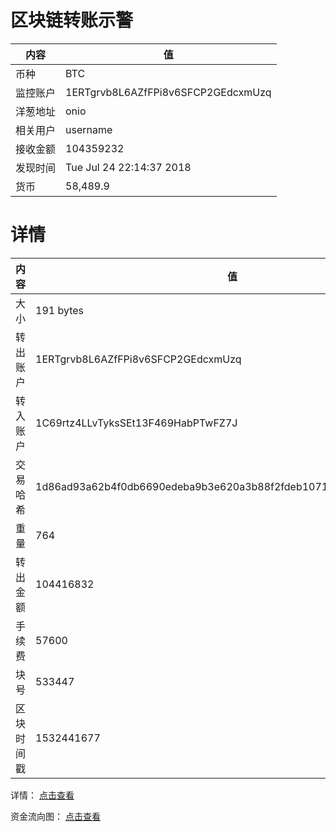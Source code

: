 ﻿# 区块链转账示警
|内容|值|
| ----- | ---- |
| 币种 | BTC |
|监控账户 | 1ERTgrvb8L6AZfFPi8v6SFCP2GEdcxmUzq |
 |洋葱地址 | onio | 
 |相关用户 | username | 
|接收金额 | 104359232 |
|发现时间 |Tue Jul 24 22:14:37 2018|
|货币 |58,489.9 |


# 详情
|内容|值|
| ---  |  ----- |
|大小   | 191 bytes |
|转出账户 |  1ERTgrvb8L6AZfFPi8v6SFCP2GEdcxmUzq<br/>  |
|转入账户 |  1C69rtz4LLvTyksSEt13F469HabPTwFZ7J<br/>  |
|交易哈希 | 1d86ad93a62b4f0db6690edeba9b3e620a3b88f2fdeb10712dab1d655b6352d6 |
|重量 | 764 |
|转出金额 | 104416832 |
|手续费 | 57600 |
|块号 |533447|
|区块时间戳 | 1532441677 |


详情： [点击查看]( https://blockchain.info/tx/1d86ad93a62b4f0db6690edeba9b3e620a3b88f2fdeb10712dab1d655b6352d6)

资金流向图： [点击查看](https://blockchain.info/tree/362374695)